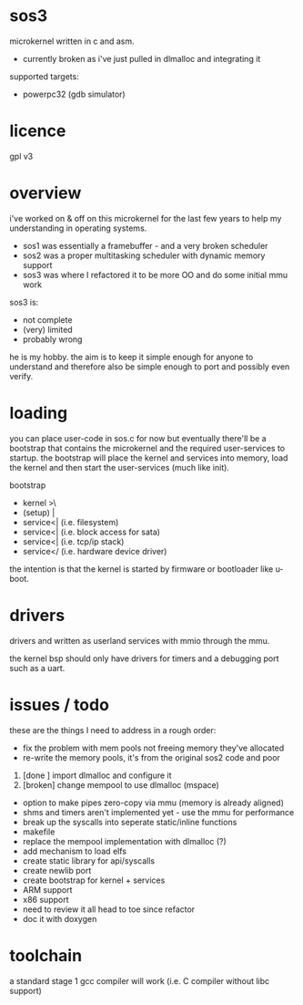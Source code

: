 sos3
====

microkernel written in c and asm.

* currently broken as i've just pulled in dlmalloc and integrating it

supported targets:
- powerpc32 (gdb simulator)

licence
=======

gpl v3

overview
========

i've worked on & off on this microkernel for the last few years to help my understanding in operating systems.

* sos1 was essentially a framebuffer - and a very broken scheduler
* sos2 was a proper multitasking scheduler with dynamic memory support
* sos3 was where I refactored it to be more OO and do some initial mmu work 

sos3 is:
* not complete
* (very) limited
* probably wrong

he is my hobby. the aim is to keep it simple enough for anyone to understand and therefore also
be simple enough to port and possibly even verify.

loading
=======

you can place user-code in sos.c for now but eventually there'll be a bootstrap that contains
the microkernel and the required user-services to startup. the bootstrap will place the kernel
and services into memory, load the kernel and then start the user-services (much like init).

 bootstrap
  - kernel >\
  - (setup) |
  - service<| (i.e. filesystem)
  - service<| (i.e. block access for sata)
  - service<| (i.e. tcp/ip stack)
  - service</ (i.e. hardware device driver)
  
the intention is that the kernel is started by firmware or bootloader like u-boot.

drivers
=======

drivers and written as userland services with mmio through the mmu.

the kernel bsp should only have drivers for timers and a debugging port such as a uart.

issues / todo
=============

these are the things I need to address in a rough order:

* fix the problem with mem pools not freeing memory they've allocated
* re-write the memory pools, it's from the original sos2 code and poor

1. [done  ] import dlmalloc and configure it
2. [broken] change mempool to use dlmalloc (mspace)

* option to make pipes zero-copy via mmu (memory is already aligned)
* shms and timers aren't implemented yet - use the mmu for performance
* break up the syscalls into seperate static/inline functions
* makefile
* replace the mempool implementation with dlmalloc (?)
* add mechanism to load elfs
* create static library for api/syscalls 
* create newlib port
* create bootstrap for kernel + services
* ARM support
* x86 support
* need to review it all head to toe since refactor
* doc it with doxygen

toolchain
=========

a standard stage 1 gcc compiler will work (i.e. C compiler without libc support)
